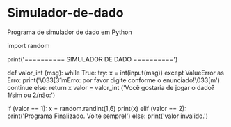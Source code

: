 # Simulador-de-dado

Programa de simulador de dado em Python



import random


print('========== SIMULADOR DE DADO ==========')

def valor_int (msg):
    while True:
        try:
            x = int(input(msg))
        except ValueError as Erro:
            print('\033[31mErro: por favor digite conforme o enunciado!\033[m')
            continue
        else:
            return x
valor = valor_int ('Você gostaria de jogar o dado? 1/sim ou 2/não:')

if (valor == 1):
    x = random.randint(1,6)
    print(x)
elif (valor == 2):
    print('Programa Finalizado. Volte sempre!')
else:
    print('valor invalido.')

